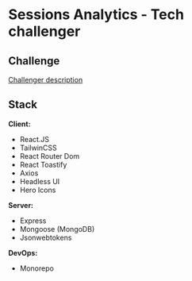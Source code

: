 # Sessions Analytics - Tech challenger


## Challenge
[Challenger description](docs/description.md)

 
## Stack

**Client:**
* React.JS
* TailwinCSS
* React Router Dom
* React Toastify
* Axios
* Headless UI
* Hero Icons

**Server:** 
* Express
* Mongoose (MongoDB)
* Jsonwebtokens

**DevOps:** 
* Monorepo
